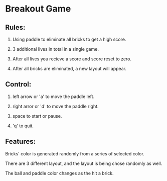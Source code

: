 # Breakout Game

## Rules:

1. Using paddle to eliminate all bricks to get a high score.

2. 3 additional lives in total in a single game.

3. After all lives you recieve a score and score reset to zero.

4. After all bricks are eliminated, a new layout will appear.

## Control:

1. left arrow or 'a' to move the paddle left.

2. right arror or 'd' to move the paddle right.

3. space to start or pause.

4. 'q' to quit.

## Features:

Bricks' color is generated randomly from a series of selected color.

There are 3 different layout, and the layout is being chose randomly as well.

The ball and paddle color changes as the hit a brick.
